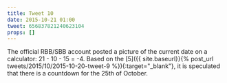 ```yaml
---
title: Tweet 10
date: 2015-10-21 01:00
tweet: 656837821240623104
props: []
---
```

The official RBB/SBB account posted a picture of the current date on a calculator: 21 - 10 - 15 = -4. Based on the [5]({{ site.baseurl}}{% post_url tweets/2015/10/2015-10-20-tweet-9 %}){:target="_blank"}, it is speculated that there is a countdown for the 25th of October.
